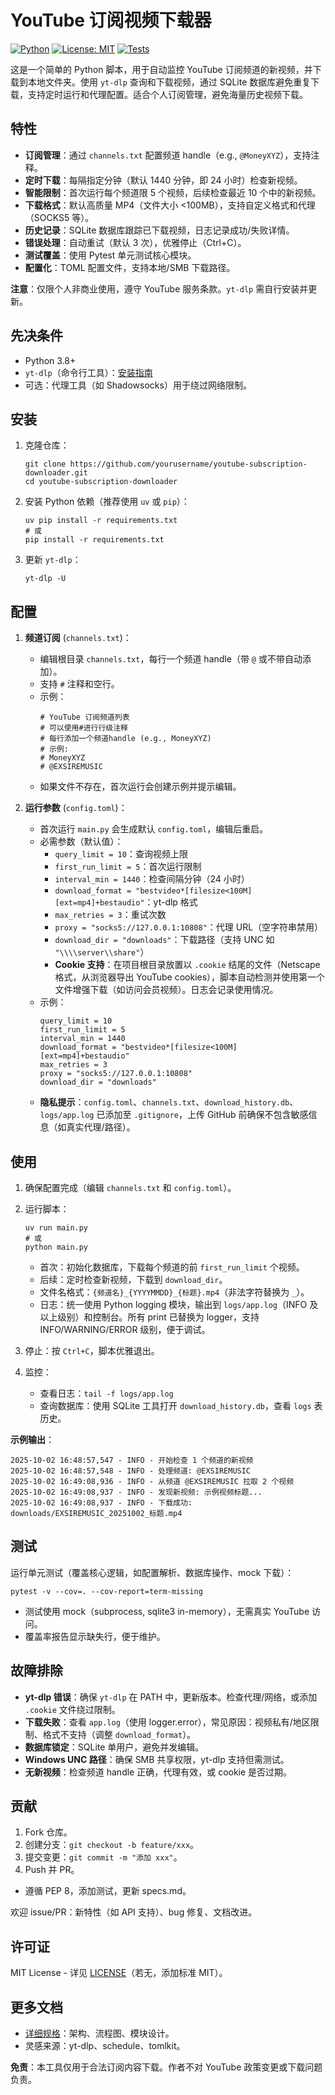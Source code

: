 # YouTube 订阅视频下载器

[![Python](https://img.shields.io/badge/Python-3.8%2B-blue)](https://www.python.org/)
[![License: MIT](https://img.shields.io/badge/License-MIT-yellow.svg)](https://opensource.org/licenses/MIT)
[![Tests](https://img.shields.io/badge/Tests-Pytest-green)](https://pytest.org/)

这是一个简单的 Python 脚本，用于自动监控 YouTube 订阅频道的新视频，并下载到本地文件夹。使用 `yt-dlp` 查询和下载视频，通过 SQLite 数据库避免重复下载，支持定时运行和代理配置。适合个人订阅管理，避免海量历史视频下载。

## 特性
- **订阅管理**：通过 `channels.txt` 配置频道 handle（e.g., `@MoneyXYZ`），支持注释。
- **定时下载**：每隔指定分钟（默认 1440 分钟，即 24 小时）检查新视频。
- **智能限制**：首次运行每个频道限 5 个视频，后续检查最近 10 个中的新视频。
- **下载格式**：默认高质量 MP4（文件大小 <100MB），支持自定义格式和代理（SOCKS5 等）。
- **历史记录**：SQLite 数据库跟踪已下载视频，日志记录成功/失败详情。
- **错误处理**：自动重试（默认 3 次），优雅停止（Ctrl+C）。
- **测试覆盖**：使用 Pytest 单元测试核心模块。
- **配置化**：TOML 配置文件，支持本地/SMB 下载路径。

**注意**：仅限个人非商业使用，遵守 YouTube 服务条款。`yt-dlp` 需自行安装并更新。

## 先决条件
- Python 3.8+
- `yt-dlp`（命令行工具）：[安装指南](https://github.com/yt-dlp/yt-dlp#installation)
- 可选：代理工具（如 Shadowsocks）用于绕过网络限制。

## 安装
1. 克隆仓库：
   ```
   git clone https://github.com/yourusername/youtube-subscription-downloader.git
   cd youtube-subscription-downloader
   ```

2. 安装 Python 依赖（推荐使用 `uv` 或 `pip`）：
   ```
   uv pip install -r requirements.txt
   # 或
   pip install -r requirements.txt
   ```

3. 更新 `yt-dlp`：
   ```
   yt-dlp -U
   ```

## 配置
1. **频道订阅** (`channels.txt`)：
   - 编辑根目录 `channels.txt`，每行一个频道 handle（带 `@` 或不带自动添加）。
   - 支持 `#` 注释和空行。
   - 示例：
     ```
     # YouTube 订阅频道列表
     # 可以使用#进行行级注释
     # 每行添加一个频道handle (e.g., MoneyXYZ)
     # 示例:
     # MoneyXYZ
     # @EXSIREMUSIC
     ```
   - 如果文件不存在，首次运行会创建示例并提示编辑。

2. **运行参数** (`config.toml`)：
   - 首次运行 `main.py` 会生成默认 `config.toml`，编辑后重启。
   - 必需参数（默认值）：
     - `query_limit = 10`：查询视频上限
     - `first_run_limit = 5`：首次运行限制
     - `interval_min = 1440`：检查间隔分钟（24 小时）
     - `download_format = "bestvideo*[filesize<100M][ext=mp4]+bestaudio"`：yt-dlp 格式
     - `max_retries = 3`：重试次数
     - `proxy = "socks5://127.0.0.1:10808"`：代理 URL（空字符串禁用）
     - `download_dir = "downloads"`：下载路径（支持 UNC 如 `"\\\\server\\share"`）
     - **Cookie 支持**：在项目根目录放置以 `.cookie` 结尾的文件（Netscape 格式，从浏览器导出 YouTube cookies），脚本自动检测并使用第一个文件增强下载（如访问会员视频）。日志会记录使用情况。
   - 示例：
     ```
     query_limit = 10
     first_run_limit = 5
     interval_min = 1440
     download_format = "bestvideo*[filesize<100M][ext=mp4]+bestaudio"
     max_retries = 3
     proxy = "socks5://127.0.0.1:10808"
     download_dir = "downloads"
     ```
   - **隐私提示**：`config.toml`、`channels.txt`、`download_history.db`、`logs/app.log` 已添加至 `.gitignore`，上传 GitHub 前确保不包含敏感信息（如真实代理/路径）。

## 使用
1. 确保配置完成（编辑 `channels.txt` 和 `config.toml`）。
2. 运行脚本：
   ```
   uv run main.py
   # 或
   python main.py
   ```
   - 首次：初始化数据库，下载每个频道的前 `first_run_limit` 个视频。
   - 后续：定时检查新视频，下载到 `download_dir`。
   - 文件名格式：`{频道名}_{YYYYMMDD}_{标题}.mp4`（非法字符替换为 `_`）。
   - 日志：统一使用 Python logging 模块，输出到 `logs/app.log`（INFO 及以上级别）和控制台。所有 print 已替换为 logger，支持 INFO/WARNING/ERROR 级别，便于调试。

3. 停止：按 `Ctrl+C`，脚本优雅退出。

4. 监控：
   - 查看日志：`tail -f logs/app.log`
   - 查询数据库：使用 SQLite 工具打开 `download_history.db`，查看 `logs` 表历史。

**示例输出**：
```
2025-10-02 16:48:57,547 - INFO - 开始检查 1 个频道的新视频
2025-10-02 16:48:57,548 - INFO - 处理频道: @EXSIREMUSIC
2025-10-02 16:49:08,936 - INFO - 从频道 @EXSIREMUSIC 拉取 2 个视频
2025-10-02 16:49:08,937 - INFO - 发现新视频: 示例视频标题...
2025-10-02 16:49:08,937 - INFO - 下载成功: downloads/EXSIREMUSIC_20251002_标题.mp4
```

## 测试
运行单元测试（覆盖核心逻辑，如配置解析、数据库操作、mock 下载）：
```
pytest -v --cov=. --cov-report=term-missing
```
- 测试使用 mock（subprocess, sqlite3 in-memory），无需真实 YouTube 访问。
- 覆盖率报告显示缺失行，便于维护。

## 故障排除
- **yt-dlp 错误**：确保 `yt-dlp` 在 PATH 中，更新版本。检查代理/网络，或添加 `.cookie` 文件绕过限制。
- **下载失败**：查看 `app.log`（使用 logger.error），常见原因：视频私有/地区限制、格式不支持（调整 `download_format`）。
- **数据库锁定**：SQLite 单用户，避免并发编辑。
- **Windows UNC 路径**：确保 SMB 共享权限，yt-dlp 支持但需测试。
- **无新视频**：检查频道 handle 正确，代理有效，或 cookie 是否过期。

## 贡献
1. Fork 仓库。
2. 创建分支：`git checkout -b feature/xxx`。
3. 提交变更：`git commit -m "添加 xxx"`。
4. Push 并 PR。
- 遵循 PEP 8，添加测试，更新 specs.md。

欢迎 issue/PR：新特性（如 API 支持）、bug 修复、文档改进。

## 许可证
MIT License - 详见 [LICENSE](LICENSE)（若无，添加标准 MIT）。

## 更多文档
- [详细规格](doc/specs.md)：架构、流程图、模块设计。
- 灵感来源：yt-dlp、schedule、tomlkit。

**免责**：本工具仅用于合法订阅内容下载。作者不对 YouTube 政策变更或下载问题负责。